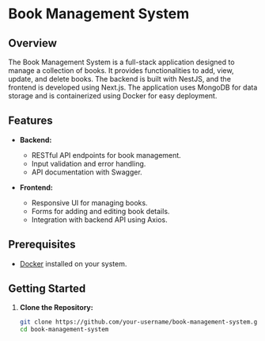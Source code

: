 # Book Management System

## Overview

The Book Management System is a full-stack application designed to manage a collection of books. It provides functionalities to add, view, update, and delete books. The backend is built with NestJS, and the frontend is developed using Next.js. The application uses MongoDB for data storage and is containerized using Docker for easy deployment.

## Features

- **Backend:**
  - RESTful API endpoints for book management.
  - Input validation and error handling.
  - API documentation with Swagger.

- **Frontend:**
  - Responsive UI for managing books.
  - Forms for adding and editing book details.
  - Integration with backend API using Axios.

## Prerequisites

- [Docker](https://www.docker.com/get-started) installed on your system.

## Getting Started

1. **Clone the Repository:**

   ```bash
   git clone https://github.com/your-username/book-management-system.git
   cd book-management-system
